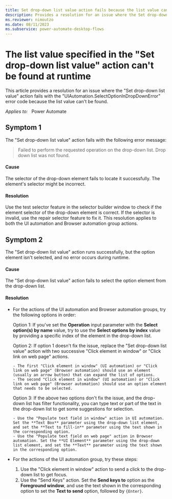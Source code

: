 ```yaml
---
title: Set drop-down list value action fails because the list value can't be found
description: Provides a resolution for an issue where the Set drop-down list value action fails because the list value can't be found.
ms.reviewer: nimoutzo
ms.date: 08/11/2023
ms.subservice: power-automate-desktop-flows
---
```

# The list value specified in the "Set drop-down list value" action can't be found at runtime

This article provides a resolution for an issue where the "Set drop-down list value" action fails with the "UIAutomation.SelectOptionInDropDownError" error code because the list value can't be found.

_Applies to:_ &nbsp; Power Automate

## Symptom 1

The "Set drop-down list value" action fails with the following error message:

> Failed to perform the requested operation on the drop-down list. Drop down list was not found.

#### Cause

The selector of the drop-down element fails to locate it successfully. The element's selector might be incorrect.

#### Resolution

Use the test selector feature in the selector builder window to check if the element selector of the drop-down element is correct. If the selector is invalid, use the repair selector feature to fix it. This resolution applies to both the UI automation and Browser automation group actions.

## Symptom 2

The "Set drop-down list value" action runs successfully, but the option element isn't selected, and no error occurs during runtime.

#### Cause

The "Set drop-down list value" action fails to select the option element from the drop-down list.

#### Resolution

- For the actions of the UI automation and Browser automation groups, try the following options in order:

  Option 1: If you've set the **Operation** input parameter with the **Select option(s) by name** value, try to use the **Select options by index** value by providing a specific index of the element in the drop-down list.

  Option 2: If option 1 doesn't fix the issue, replace the "Set drop-down list value" action with two successive "Click element in window" or "Click link on web page" actions.

      - The first "Click element in window" (UI automation) or "Click link on web page" (Browser automation) should use an element (usually an arrow button) that can expand the list of options.
      - The second "Click element in window" (UI automation) or "Click link on web page" (Browser automation) should use an option element that needs to be selected.

  Option 3: If the above two options don't fix the issue, and the drop-down list has filter functionality, you can type text or part of the text in the drop-down list to get some suggestions for selection.

      - Use the "Populate text field in window" action in UI automation. Set the **Text Box** parameter using the drop-down list element, and set the **Text to fill-in** parameter using the text shown in the corresponding option.
      - Use the "Populate text field on web page" action in Browser automation. Set the **UI Element** parameter using the drop-down list element, and set the **Text** parameter using the text shown in the corresponding option.

- For the actions of the UI automation group, try these steps:

  1. Use the "Click element in window" action to send a click to the drop-down list to get focus.
  2. Use the "Send Keys" action. Set the **Send keys to** option as the **Foreground window**, and use the text shown in the corresponding option to set the **Text to send** option, followed by `{Enter}`.
